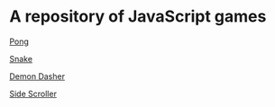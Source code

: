 # A repository of JavaScript games

[Pong](/pong/pong.html)

[Snake](/snake/snake.html)

[Demon Dasher](/demon-dasher/index.html)

[Side Scroller](/side-scroller/Builds/WebGL/index.html)